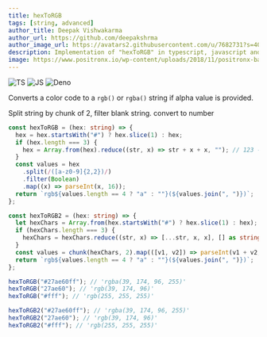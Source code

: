 ```yaml
---
title: hexToRGB
tags: [string, advanced]
author_title: Deepak Vishwakarma
author_url: https://github.com/deepakshrma
author_image_url: https://avatars2.githubusercontent.com/u/7682731?s=400
description: Implementation of "hexToRGB" in typescript, javascript and deno.
image: https://www.positronx.io/wp-content/uploads/2018/11/positronx-banner-1152-1.jpg
---
```


![TS](https://img.shields.io/badge/supports-typescript-blue.svg?style=flat-square)
![JS](https://img.shields.io/badge/supports-javascript-yellow.svg?style=flat-square)
![Deno](https://img.shields.io/badge/supports-deno-green.svg?style=flat-square)

Converts a color code to a `rgb()` or `rgba()` string if alpha value is provided.

Split string by chunk of 2, filter blank string. convert to number

```ts title="typescript"
const hexToRGB = (hex: string) => {
  hex = hex.startsWith("#") ? hex.slice(1) : hex;
  if (hex.length === 3) {
    hex = Array.from(hex).reduce((str, x) => str + x + x, ""); // 123 -> 112233
  }
  const values = hex
    .split(/([a-z0-9]{2,2})/)
    .filter(Boolean)
    .map((x) => parseInt(x, 16));
  return `rgb${values.length == 4 ? "a" : ""}(${values.join(", ")})`;
};

const hexToRGB2 = (hex: string) => {
  let hexChars = Array.from(hex.startsWith("#") ? hex.slice(1) : hex);
  if (hexChars.length === 3) {
    hexChars = hexChars.reduce((str, x) => [...str, x, x], [] as string[]); // 123 -> 112233
  }
  const values = chunk(hexChars, 2).map(([v1, v2]) => parseInt(v1 + v2, 16));
  return `rgb${values.length == 4 ? "a" : ""}(${values.join(", ")})`;
};
```

```ts title="typescript"
hexToRGB("#27ae60ff"); // 'rgba(39, 174, 96, 255)'
hexToRGB("27ae60"); // 'rgb(39, 174, 96)'
hexToRGB("#fff"); // 'rgb(255, 255, 255)'

hexToRGB2("#27ae60ff"); // 'rgba(39, 174, 96, 255)'
hexToRGB2("27ae60"); // 'rgb(39, 174, 96)'
hexToRGB2("#fff"); // 'rgb(255, 255, 255)'
```
